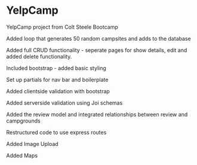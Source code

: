 # YelpCamp
 YelpCamp project from Colt Steele Bootcamp

Added loop that generates 50 random campsites and adds to the database

Added full CRUD functionality - seperate pages for show details, edit and added delete functionality.

Included bootstrap - added basic styling

Set up partials for nav bar and boilerplate

Added clientside validation with bootstrap

Added serverside validation using Joi schemas

Added the review model and integrated relationships between review and campgrounds

Restructured code to use express routes

Added Image Upload

Added Maps